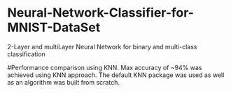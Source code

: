# Neural-Network-Classifier-for-MNIST-DataSet
2-Layer and multiLayer Neural Network for binary and multi-class classification 

#Performance comparison using KNN.
Max accuracy of ~94% was achieved using KNN approach. The default KNN package was used as well as an algorithm was built from scratch.

